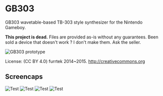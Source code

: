 # GB303 
GB303 wavetable-based TB-303 style synthesizer for the Nintendo Gameboy.

**This project is dead.** Files are provided as-is without any guarantees. Been sold a device that doesn't work ? I don't make them. Ask the seller.

![GB303 prototype](img/prot.jpg)

License: (CC BY 4.0) furrtek 2014~2015. http://creativecommons.org

## Screencaps

![Test](img/keyboard.png)
![Test](img/2dpad.png)
![Test](img/assign.png)
![Test](img/tracker.png)
